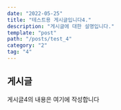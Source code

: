 ```yaml
---
date: "2022-05-25"
title: "테스트용 게시글입니다4."
description: "게시글에 대한 설명입니다."
template: "post"
path: "/posts/test_4"
category: "2"
tag: "4"
---
```


## 게시글

게시글4의 내용은 여기에 작성합니다